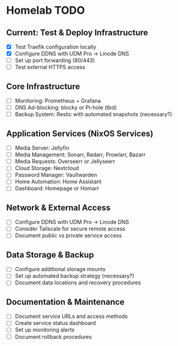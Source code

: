 # Homelab TODO

## Current: Test & Deploy Infrastructure
- [x] Test Traefik configuration locally
- [x] Configure DDNS with UDM Pro → Linode DNS
- [ ] Set up port forwarding (80/443)
- [ ] Test external HTTPS access

## Core Infrastructure
- [ ] Monitoring: Prometheus + Grafana
- [ ] DNS Ad-blocking: blocky or Pi-hole (tbd)
- [ ] Backup System: Restic with automated snapshots (necessary?)

## Application Services (NixOS Services)
- [ ] Media Server: Jellyfin
- [ ] Media Management: Sonarr, Radarr, Prowlarr, Bazarr
- [ ] Media Requests: Overseerr or Jellyseerr
- [ ] Cloud Storage: Nextcloud
- [ ] Password Manager: Vaultwarden
- [ ] Home Automation: Home Assistant
- [ ] Dashboard: Homepage or Homarr

## Network & External Access
- [ ] Configure DDNS with UDM Pro → Linode DNS
- [ ] Consider Tailscale for secure remote access
- [ ] Document public vs private service access

## Data Storage & Backup
- [ ] Configure additional storage mounts
- [ ] Set up automated backup strategy (necessary?)
- [ ] Document data locations and recovery procedures

## Documentation & Maintenance
- [ ] Document service URLs and access methods
- [ ] Create service status dashboard
- [ ] Set up monitoring alerts
- [ ] Document rollback procedures
